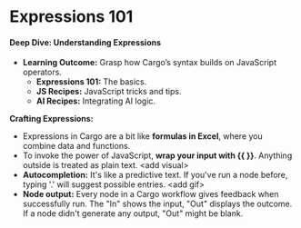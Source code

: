 # Expressions 101

#### **Deep Dive: Understanding Expressions**

* **Learning Outcome:** Grasp how Cargo’s syntax builds on JavaScript operators.
  * **Expressions 101:** The basics.
  * **JS Recipes:** JavaScript tricks and tips.
  * **AI Recipes:** Integrating AI logic.



**Crafting Expressions:**

* Expressions in Cargo are a bit like **formulas in Excel**, where you combine data and functions.
* To invoke the power of JavaScript, **wrap your input with \{{ \}}**. Anything outside is treated as plain text. \<add visual>
* **Autocompletion:** It's like a predictive text. If you've run a node before, typing '.' will suggest possible entries. \<add gif>
* **Node output:** Every node in a Cargo workflow gives feedback when successfully run. The  "In" shows the input, "Out" displays the outcome. If a node didn't generate any output, "Out" might be blank.
